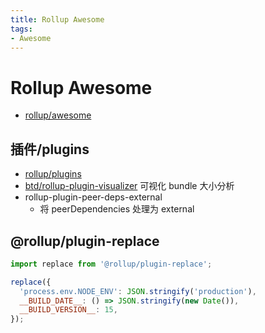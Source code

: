 ```yaml
---
title: Rollup Awesome
tags:
- Awesome
---
```


# Rollup Awesome

- [rollup/awesome](https://github.com/rollup/awesome)

## 插件/plugins

- [rollup/plugins](https://github.com/rollup/plugins)
- [btd/rollup-plugin-visualizer](https://github.com/btd/rollup-plugin-visualizer)
  可视化 bundle 大小分析
- rollup-plugin-peer-deps-external
  - 将 peerDependencies 处理为 external

## @rollup/plugin-replace

```js
import replace from '@rollup/plugin-replace';

replace({
  'process.env.NODE_ENV': JSON.stringify('production'),
  __BUILD_DATE__: () => JSON.stringify(new Date()),
  __BUILD_VERSION__: 15,
});
```
